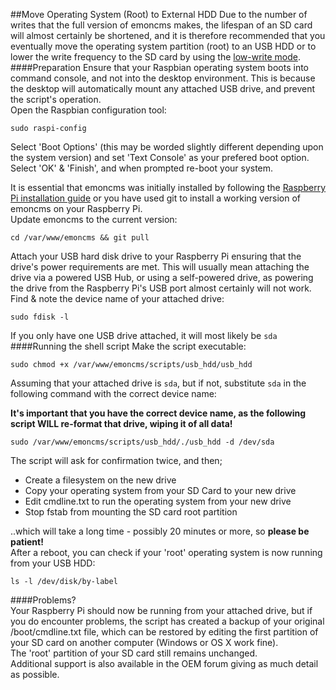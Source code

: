 ##Move Operating System (Root) to External HDD
Due to the number of writes that the full version of emoncms makes, the lifespan of an SD card will almost certainly be shortened, and it is therefore recommended that you eventually move the operating system partition (root) to an USB HDD or to lower the write frequency to the SD card by using the [low-write mode](Low-write-mode.md).
####Preparation
Ensure that your Raspbian operating system boots into command console, and not into the desktop environment. This is because the desktop will automatically mount any attached USB drive, and prevent the script's operation.  
Open the Raspbian configuration tool:

`sudo raspi-config`

Select 'Boot Options' (this may be worded slightly different depending upon the system version) and set 'Text Console' as your prefered boot option.  
Select 'OK' & 'Finish', and when prompted re-boot your system.

It is essential that emoncms was initially installed by following the [Raspberry Pi installation guide](readme.md) or you have used git to install a working version of emoncms on your Raspberry Pi.  
Update emoncms to the current version:

    cd /var/www/emoncms && git pull
    
Attach your USB hard disk drive to your Raspberry Pi ensuring that the drive's power requirements are met. This will usually mean attaching the drive via a powered USB Hub, or using a self-powered drive, as powering the drive from the Raspberry Pi's USB port almost certainly will not work.  
Find & note the device name of your attached drive:

    sudo fdisk -l

If you only have one USB drive attached, it will most likely be `sda`
####Running the shell script
Make the script executable:

    sudo chmod +x /var/www/emoncms/scripts/usb_hdd/usb_hdd

Assuming that your attached drive is `sda`, but if not, substitute `sda` in the following command with the correct device name:

**It's important that you have the correct device name, as the following script WILL re-format that drive, wiping it of all data!**

    sudo /var/www/emoncms/scripts/usb_hdd/./usb_hdd -d /dev/sda

The script will ask for confirmation twice, and then;
+ Create a filesystem on the new drive
+ Copy your operating system from your SD Card to your new drive
+ Edit cmdline.txt to run the operating system from your new drive
+ Stop fstab from mounting the SD card root partition

..which will take a long time - possibly 20 minutes or more, so **please be patient!**  
After a reboot, you can check if your 'root' operating system is now running from your USB HDD:

    ls -l /dev/disk/by-label

####Problems?    
Your Raspberry Pi should now be running from your attached drive, but if you do encounter problems, the script has created a backup of your original /boot/cmdline.txt file, which can be restored by editing the first partition of your SD card on another computer (Windows or OS X work fine).  
The 'root' partition of your SD card still remains unchanged.  
Additional support is also available in the OEM forum giving as much detail as possible.
